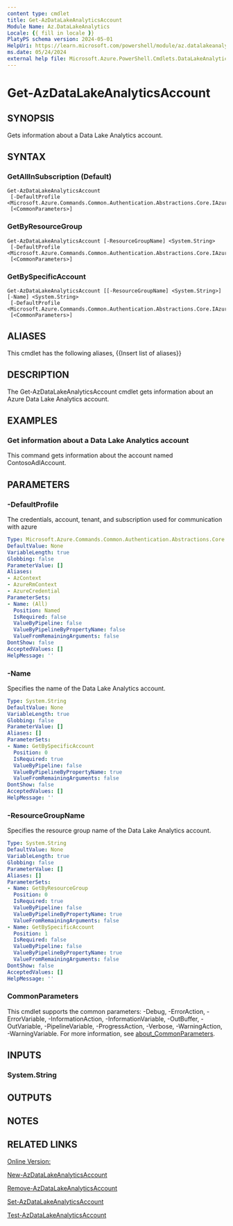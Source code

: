 ```yaml
---
content type: cmdlet
title: Get-AzDataLakeAnalyticsAccount
Module Name: Az.DataLakeAnalytics
Locale: {{ fill in locale }}
PlatyPS schema version: 2024-05-01
HelpUri: https://learn.microsoft.com/powershell/module/az.datalakeanalytics/get-azdatalakeanalyticsaccount
ms.date: 05/24/2024
external help file: Microsoft.Azure.PowerShell.Cmdlets.DataLakeAnalytics.dll-Help.xml
---
```


# Get-AzDataLakeAnalyticsAccount

## SYNOPSIS

Gets information about a Data Lake Analytics account.

## SYNTAX

### GetAllInSubscription (Default)

```
Get-AzDataLakeAnalyticsAccount
 [-DefaultProfile <Microsoft.Azure.Commands.Common.Authentication.Abstractions.Core.IAzureContextContainer>]
 [<CommonParameters>]
```

### GetByResourceGroup

```
Get-AzDataLakeAnalyticsAccount [-ResourceGroupName] <System.String>
 [-DefaultProfile <Microsoft.Azure.Commands.Common.Authentication.Abstractions.Core.IAzureContextContainer>]
 [<CommonParameters>]
```

### GetBySpecificAccount

```
Get-AzDataLakeAnalyticsAccount [[-ResourceGroupName] <System.String>] [-Name] <System.String>
 [-DefaultProfile <Microsoft.Azure.Commands.Common.Authentication.Abstractions.Core.IAzureContextContainer>]
 [<CommonParameters>]
```

## ALIASES

This cmdlet has the following aliases,
  {{Insert list of aliases}}

## DESCRIPTION

The Get-AzDataLakeAnalyticsAccount cmdlet gets information about an Azure Data Lake Analytics account.


## EXAMPLES

### Get information about a Data Lake Analytics account

This command gets information about the account named ContosoAdlAccount.




## PARAMETERS

### -DefaultProfile

The credentials, account, tenant, and subscription used for communication with azure

```yaml
Type: Microsoft.Azure.Commands.Common.Authentication.Abstractions.Core.IAzureContextContainer
DefaultValue: None
VariableLength: true
Globbing: false
ParameterValue: []
Aliases:
- AzContext
- AzureRmContext
- AzureCredential
ParameterSets:
- Name: (All)
  Position: Named
  IsRequired: false
  ValueByPipeline: false
  ValueByPipelineByPropertyName: false
  ValueFromRemainingArguments: false
DontShow: false
AcceptedValues: []
HelpMessage: ''
```

### -Name

Specifies the name of the Data Lake Analytics account.

```yaml
Type: System.String
DefaultValue: None
VariableLength: true
Globbing: false
ParameterValue: []
Aliases: []
ParameterSets:
- Name: GetBySpecificAccount
  Position: 0
  IsRequired: true
  ValueByPipeline: false
  ValueByPipelineByPropertyName: true
  ValueFromRemainingArguments: false
DontShow: false
AcceptedValues: []
HelpMessage: ''
```

### -ResourceGroupName

Specifies the resource group name of the Data Lake Analytics account.

```yaml
Type: System.String
DefaultValue: None
VariableLength: true
Globbing: false
ParameterValue: []
Aliases: []
ParameterSets:
- Name: GetByResourceGroup
  Position: 0
  IsRequired: true
  ValueByPipeline: false
  ValueByPipelineByPropertyName: true
  ValueFromRemainingArguments: false
- Name: GetBySpecificAccount
  Position: 1
  IsRequired: false
  ValueByPipeline: false
  ValueByPipelineByPropertyName: true
  ValueFromRemainingArguments: false
DontShow: false
AcceptedValues: []
HelpMessage: ''
```

### CommonParameters

This cmdlet supports the common parameters: -Debug, -ErrorAction, -ErrorVariable,
-InformationAction, -InformationVariable, -OutBuffer, -OutVariable, -PipelineVariable,
-ProgressAction, -Verbose, -WarningAction, -WarningVariable.
For more information, see
[about_CommonParameters](https://go.microsoft.com/fwlink/?LinkID=113216).

## INPUTS

### System.String

## OUTPUTS

###

## NOTES




## RELATED LINKS

[Online Version:](https://learn.microsoft.com/powershell/module/az.datalakeanalytics/get-azdatalakeanalyticsaccount)

[New-AzDataLakeAnalyticsAccount]()

[Remove-AzDataLakeAnalyticsAccount]()

[Set-AzDataLakeAnalyticsAccount]()

[Test-AzDataLakeAnalyticsAccount]()


